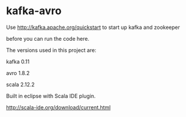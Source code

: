 # kafka-avro

Use http://kafka.apache.org/quickstart to start up kafka and zookeeper

before you can run the code here.


The versions used in this project are:


kafka 0.11

avro 1.8.2

scala 2.12.2


Built in eclipse with Scala IDE plugin.


http://scala-ide.org/download/current.html

